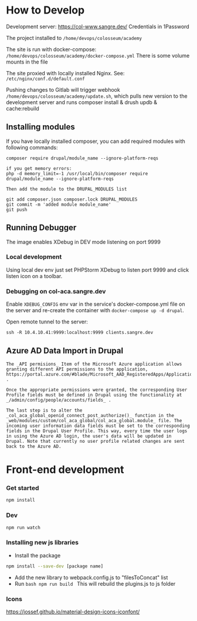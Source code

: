 # How to Develop

Development server: <https://col-www.sangre.dev/>
Credentials in 1Password

The project installed to `/home/devops/colosseum/academy`

The site is run with docker-compose: `/home/devops/colosseum/academy/docker-compose.yml`
There is some volume mounts in the file

The site proxied with locally installed Nginx. See: `/etc/nginx/conf.d/default.conf`

Pushing changes to Gitlab will trigger webhook `/home/devops/colosseum/academy/update.sh`,
which pulls new version to the development server and runs composer install & drush updb & cache:rebuild

## Installing modules

If you have locally installed composer, you can add required modules with following commands:
```
composer require drupal/module_name --ignore-platform-reqs

if you get memory errors:
php -d memory_limit=-1 /usr/local/bin/composer require drupal/module_name --ignore-platform-reqs

Then add the module to the DRUPAL_MODULES list

git add composer.json composer.lock DRUPAL_MODULES
git commit -m 'added module module_name'
git push
```

## Running Debugger
The image enables XDebug in DEV mode listening on port 9999

### Local development
Using local dev env just set PHPStorm XDebug to listen port 9999 and click listen icon on a toolbar.
### Debugging on col-aca.sangre.dev
Enable `XDEBUG_CONFIG` env var in the service's docker-compose.yml file on the server and re-create the container with `docker-compose up -d drupal`.  

Open remote tunnel to the server:
```
ssh -R 10.4.10.41:9999:localhost:9999 clients.sangre.dev
```

## Azure AD Data Import in Drupal

```
The _API permisions_ Item of the Microsoft Azure application allows granting different API permissions to the application, https://portal.azure.com/#blade/Microsoft_AAD_RegisteredApps/ApplicationMenuBlade/CallAnAPI/appId/XXXXXX/isMSAApp/ .

Once the appropriate permissions were granted, the corresponding User Profile fields must be defined in Drupal using the functionality at _/admin/config/people/accounts/fields_ .

The last step is to alter the _col_aca_global_openid_connect_post_authorize()_ function in the _web/modules/custom/col_aca_global/col_aca_global.module_ file. The incoming user information data fields must be set to the corresponding fields in the Drupal User Profile. This way, every time the user logs in using the Azure AD login, the user's data will be updated in Drupal. Note that currently no user profile related changes are sent back to the Azure AD.
```

# Front-end development

### Get started

```bash
npm install
```

### Dev

```bash
npm run watch
```

### Installing new js libraries
- Install the package
```bash
npm install --save-dev [package name]
```
- Add the new library to webpack.config.js to "filesToConcat" list
- Run  ```bash npm run build ```
This will rebuild the plugins.js to js folder

### Icons

https://jossef.github.io/material-design-icons-iconfont/
